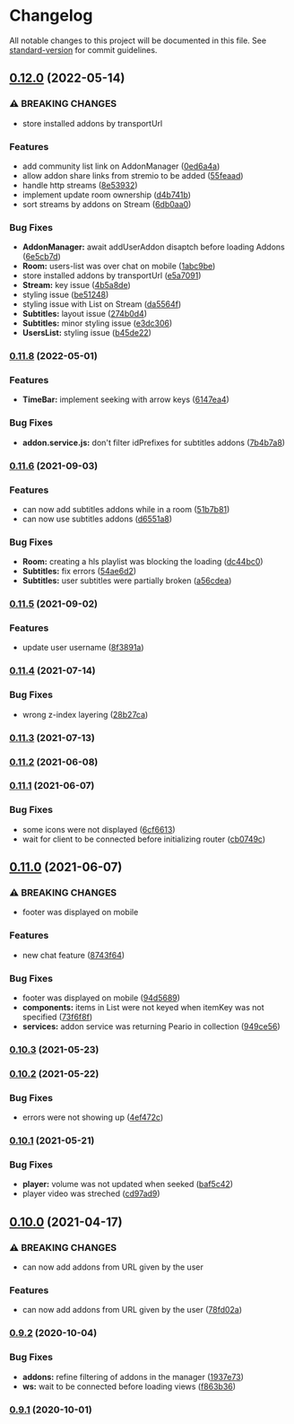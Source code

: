 # Changelog

All notable changes to this project will be documented in this file. See [standard-version](https://github.com/conventional-changelog/standard-version) for commit guidelines.

## [0.12.0](https://github.com/tymmesyde/peario-client/compare/v0.11.8...v0.12.0) (2022-05-14)


### ⚠ BREAKING CHANGES

* store installed addons by transportUrl

### Features

* add community list link on AddonManager ([0ed6a4a](https://github.com/tymmesyde/peario-client/commit/0ed6a4a2bf0fd0258b49b1e9f24161cb04c555c2))
* allow addon share links from stremio to be added ([55feaad](https://github.com/tymmesyde/peario-client/commit/55feaadffce0b3663a4dc539b97081c9f4aca6d9))
* handle http streams ([8e53932](https://github.com/tymmesyde/peario-client/commit/8e539323bd36a72b4da3cc56f07a35b18d2c2b60))
* implement update room ownership ([d4b741b](https://github.com/tymmesyde/peario-client/commit/d4b741b06bcd84089c14ba245209c50a1267fe71))
* sort streams by addons on Stream ([6db0aa0](https://github.com/tymmesyde/peario-client/commit/6db0aa05f508f1ec938071c54a80efa8c378bbfd))


### Bug Fixes

* **AddonManager:** await addUserAddon disaptch before loading Addons ([6e5cb7d](https://github.com/tymmesyde/peario-client/commit/6e5cb7dde4a768cc7e0176ed7e2c59e196e360e3))
* **Room:** users-list was over chat on mobile ([1abc9be](https://github.com/tymmesyde/peario-client/commit/1abc9be5cd7fae73f570ad74ec5adb6c1f2dae28))
* store installed addons by transportUrl ([e5a7091](https://github.com/tymmesyde/peario-client/commit/e5a7091ddbca581a911ce8d195a613b630e548e6))
* **Stream:** key issue ([4b5a8de](https://github.com/tymmesyde/peario-client/commit/4b5a8def9f91e2558b776d38305ef6474840bc0a))
* styling issue ([be51248](https://github.com/tymmesyde/peario-client/commit/be512483a549966d3f093c016d4dd70cffc63dc1))
* styling issue with List on Stream ([da5564f](https://github.com/tymmesyde/peario-client/commit/da5564f5ef80fbe47614c8794dd2652cb242c0e0))
* **Subtitles:** layout issue ([274b0d4](https://github.com/tymmesyde/peario-client/commit/274b0d45de327ac82ed47873f90e38c9c682083b))
* **Subtitles:** minor styling issue ([e3dc306](https://github.com/tymmesyde/peario-client/commit/e3dc30656c00ad4e1b21c73e68b5710ad2d649f7))
* **UsersList:** styling issue ([b45de22](https://github.com/tymmesyde/peario-client/commit/b45de225f5a14508be23b5ebc4b1368ea3f80e7d))

### [0.11.8](https://github.com/tymmesyde/peario-client/compare/v0.10.7...v0.11.8) (2022-05-01)


### Features

* **TimeBar:** implement seeking with arrow keys ([6147ea4](https://github.com/tymmesyde/peario-client/commit/6147ea480bd817241d7b9472845f206510412117))


### Bug Fixes

* **addon.service.js:** don't filter idPrefixes for subtitles addons ([7b4b7a8](https://github.com/tymmesyde/peario-client/commit/7b4b7a8f917aab377fbb888fb6471df47dfe4927))

### [0.11.6](https://github.com/tymmesyde/peario-client/compare/v0.11.5...v0.11.6) (2021-09-03)


### Features

* can now add subtitles addons while in a room ([51b7b81](https://github.com/tymmesyde/peario-client/commit/51b7b811e43eaebb29ef638e50d44a5421c6f7ac))
* can now use subtitles addons ([d6551a8](https://github.com/tymmesyde/peario-client/commit/d6551a8833736e972e1e7513d847a1e8b1d50056))


### Bug Fixes

* **Room:** creating a hls playlist was blocking the loading ([dc44bc0](https://github.com/tymmesyde/peario-client/commit/dc44bc0dee7d2a85198ce28247b0646c430175b5))
* **Subtitles:** fix errors ([54ae6d2](https://github.com/tymmesyde/peario-client/commit/54ae6d23662566b2286e1d625592c31cb1642521))
* **Subtitles:** user subtitles were partially broken ([a56cdea](https://github.com/tymmesyde/peario-client/commit/a56cdeaa0c432d7cff1a87ff20570e6f01ec1840))

### [0.11.5](https://github.com/tymmesyde/peario-client/compare/v0.11.4...v0.11.5) (2021-09-02)


### Features

* update user username ([8f3891a](https://github.com/tymmesyde/peario-client/commit/8f3891a996b704189d78dfc45a524151be044d7a))

### [0.11.4](https://github.com/tymmesyde/peario-client/compare/v0.11.3...v0.11.4) (2021-07-14)


### Bug Fixes

* wrong z-index layering ([28b27ca](https://github.com/tymmesyde/peario-client/commit/28b27cab84a72b9a8dab51eb8fd9eac727be1c6e))

### [0.11.3](https://github.com/tymmesyde/peario-client/compare/v0.11.2...v0.11.3) (2021-07-13)

### [0.11.2](https://github.com/tymmesyde/peario-client/compare/v0.11.1...v0.11.2) (2021-06-08)

### [0.11.1](https://github.com/tymmesyde/peario-client/compare/v0.11.0...v0.11.1) (2021-06-07)


### Bug Fixes

* some icons were not displayed ([6cf6613](https://github.com/tymmesyde/peario-client/commit/6cf66135a59f311ac6c8ca59755e2b57d953ccb5))
* wait for client to be connected before initializing router ([cb0749c](https://github.com/tymmesyde/peario-client/commit/cb0749c1b7a2de4564b1978db5887e3e5ddbcf0e))

## [0.11.0](https://github.com/tymmesyde/peario-client/compare/v0.10.3...v0.11.0) (2021-06-07)


### ⚠ BREAKING CHANGES

* footer was displayed on mobile

### Features

* new chat feature ([8743f64](https://github.com/tymmesyde/peario-client/commit/8743f641f75ae5a9f38d1d581da1746b859ceaa0))


### Bug Fixes

* footer was displayed on mobile ([94d5689](https://github.com/tymmesyde/peario-client/commit/94d568996ccd7abdbc510aa6cc600eac6ec6fd4f))
* **components:** items in List were not keyed when itemKey was not specified ([73f6f8f](https://github.com/tymmesyde/peario-client/commit/73f6f8f61ed1d97c208f9e98e194b4d4e02a3f6b))
* **services:** addon service was returning Peario in collection ([949ce56](https://github.com/tymmesyde/peario-client/commit/949ce5664b93e7447c9fe56c392a3b04443d62ab))

### [0.10.3](https://github.com/tymmesyde/peario-client/compare/v0.10.2...v0.10.3) (2021-05-23)

### [0.10.2](https://github.com/tymmesyde/peario-client/compare/v0.10.1...v0.10.2) (2021-05-22)


### Bug Fixes

* errors were not showing up ([4ef472c](https://github.com/tymmesyde/peario-client/commit/4ef472c961b2afbb0b9137b6e94dba18d40e8b4f))

### [0.10.1](https://github.com/tymmesyde/peario-client/compare/v0.10.0...v0.10.1) (2021-05-21)


### Bug Fixes

* **player:** volume was not updated when seeked ([baf5c42](https://github.com/tymmesyde/peario-client/commit/baf5c4254051e02a0fc92d325ebb8fc56919c5b7))
* player video was streched ([cd97ad9](https://github.com/tymmesyde/peario-client/commit/cd97ad96e396d21b023b1d239483db1fb515071c))

## [0.10.0](https://github.com/tymmesyde/peario-client/compare/v0.9.2...v0.10.0) (2021-04-17)


### ⚠ BREAKING CHANGES

* can now add addons from URL given by the user

### Features

* can now add addons from URL given by the user ([78fd02a](https://github.com/tymmesyde/peario-client/commit/78fd02af04a0b6a48c6bf502bf7b5b2f687fa8a0))

### [0.9.2](https://github.com/tymmesyde/peario-client/compare/v0.9.1...v0.9.2) (2020-10-04)


### Bug Fixes

* **addons:** refine filtering of addons in the manager ([1937e73](https://github.com/tymmesyde/peario-client/commit/1937e736a63fded18ac2d538aa8e8ef1114960e2))
* **ws:** wait to be connected before loading views ([f863b36](https://github.com/tymmesyde/peario-client/commit/f863b364ca29fde9dd1cad699a8a22c70f552280))

### [0.9.1](https://github.com/tymmesyde/peario-client/compare/v0.9.0...v0.9.1) (2020-10-01)
